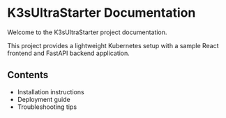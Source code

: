 # K3sUltraStarter Documentation

Welcome to the K3sUltraStarter project documentation.

This project provides a lightweight Kubernetes setup with a sample React frontend and FastAPI backend application.

## Contents

- Installation instructions
- Deployment guide
- Troubleshooting tips
